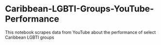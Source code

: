 # Caribbean-LGBTI-Groups-YouTube-Performance
This notebook scrapes data from YouTube about the performance of select Caribbean LGBTI groups
